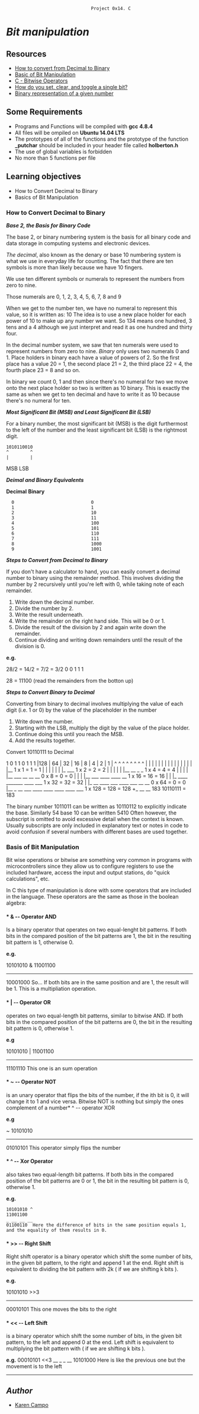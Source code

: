 									Project 0x14. C

# ***Bit manipulation***


## Resources

* [How to convert from Decimal to Binary](https://www.wikihow.com/Convert-from-Decimal-to-Binary)
* [Basic of Bit Manipulation](https://www.hackerearth.com/practice/basic-programming/bit-manipulation/basics-of-bit-manipulation/tutorial/)
* [C - Bitwise Operators](https://www.youtube.com/watch?v=Hs9w-yzM-AI)
* [How do you set, clear, and toggle a single bit?](https://stackoverflow.com/questions/47981/how-do-you-set-clear-and-toggle-a-single-bit)
* [Binary representation of a given number](https://www.geeksforgeeks.org/binary-representation-of-a-given-number/)


## Some Requirements

* Programs and Functions will be compiled with **gcc 4.8.4**
* All files will be ompiled on **Ubuntu 14.04 LTS**
* The prototypes of all of the functions and the prototype of the function **_putchar** should be included in your header file called **holberton.h**
*  The use of global variables is forbidden
* No more than 5 functions per file

## Learning objectives

* How to Convert Decimal to Binary
* Basics of Bit Manipulation


### How to Convert Decimal to Binary

***Base 2, the Basis for Binary Code***

The base 2, or binary numbering system is the basis for all binary code and data storage in computing systems and electronic devices.

*The decimal*, also known as the denary or base 10 numbering system is what we use in everyday life for counting. The fact that there are ten symbols is more than likely because we have 10 fingers.

We use ten different symbols or numerals to represent the numbers from zero to nine.

Those numerals are 0, 1, 2, 3, 4, 5, 6, 7, 8 and 9

When we get to the number ten, we have no numeral to represent this value, so it is written as: 10
The idea is to use a new place holder for each power of 10 to make up any number we want.
So 134 means one hundred, 3 tens and a 4 although we just interpret and read it as one hundred and thirty four.

In the decimal number system, we saw that ten numerals were used to represent numbers from zero to nine.
*Binary* only uses two numerals 0 and 1. Place holders in binary each have a value of powers of 2. So the first place has a value 20 = 1, the second place 21 = 2, the third place 22 = 4, the fourth place 23 = 8 and so on.

In binary we count 0, 1 and then since there's no numeral for two we move onto the next place holder so two is written as 10 binary. This is exactly the same as when we get to ten decimal and have to write it as 10 because there's no numeral for ten.

***Most Significant Bit (MSB) and Least Significant Bit (LSB)***

For a binary number, the most significant bit (MSB) is the digit furthermost to the left of the number and the least significant bit (LSB) is the rightmost digit.

    1010110010
    ^        ^
    |        |

   MSB      LSB

***Deimal and Binary Equivalents***

**Decimal**                    **Binary**

      0                             0
      1                             1
      2                             10
      3                             11
      4                             100
      5                             101
      6                             110
      7                             111
      8                             1000
      9                             1001


       
***Steps to Convert from Decimal to Binary***

If you don't have a calculator to hand, you can easily convert a decimal number to binary using the remainder method. This involves dividing the number by 2 recursively until you're left with 0, while taking note of each remainder.

1. Write down the decimal number.
2. Divide the number by 2.
3. Write the result underneath.
4. Write the remainder on the right hand side. This will be 0 or 1.
5. Divide the result of the division by 2 and again write down the remainder.
6. Continue dividing and writing down remainders until the result of the division is 0.

**e.g.**

28/2 = 14/2 = 7/2 = 3/2
0       0     1     1 1
 
28 = 11100 (read the remainders from the botton up)

***Steps to Convert Binary to Decimal***

Converting from binary to decimal involves multiplying the value of each digit (i.e. 1 or 0) by the value of the placeholder in the number

1. Write down the number.
2. Starting with the LSB, multiply the digit by the value of the place holder.
3. Continue doing this until you reach the MSB.
4. Add the results together.

Convert 10110111 to Decimal

  1    0    1    1    0    1   1   1 
|128 | 64 | 32 | 16 | 8 |  4 | 2 | 1 |
  ^     ^    ^    ^   ^    ^   ^   ^
  |     |    |    |   |    |   |   |
  |     |    |    |   |    |   |   |__ 1 x 1 = 1      =   1
  |     |    |    |   |    |   |_ ___  1 x 2 = 2      =   2
  |     |    |    |   |    |__ __ _  _ 1 x 4 = 4      =   4
  |     |    |    |   |__ ___ __ __ __ 0 x 8 = 0      =   0
  |     |    |    |__ ___ ____ ____ __ 1 x 16 = 16    =  16 
  |     |    |_  ____ _______ ____ ___ 1 x 32 = 32    =  32
  |     |_ __ ____ ___ ____ ___ __  __ 0 x 64 = 0     =   0
  |__ _ __ ___ ____ ____ ____ ____ ___ 1 x 128 = 128  = 128
                                                     +_ __ __
                                                       183
10110111 = 183

The binary number 1011011 can be written as 10110112 to explicitly indicate the base. Similarly 54 base 10 can be written 5410 Often however, the subscript is omitted to avoid excessive detail when the context is known. Usually subscripts are only included in explanatory text or notes in code to avoid confusion if several numbers with different bases are used together.


### Basis of Bit Manipulation

Bit wise operations or bitwise are something very common in programs with microcontrollers since they allow us to configure registers to use the included hardware, access the input and output stations, do "quick calculations", etc.

In C this type of manipulation is done with some operators that are included in the language. These operators are the same as those in the boolean algebra:

#### * &  --  Operator AND
Is a binary operator that operates on two equal-lenght bit patterns. If both bits in the compared position of the bit patterns are 1, the bit in the resulting bit pattern is 1, otherwise 0.

**e.g.**

  10101010  &
  11001100
  _ ___ ___
  10001000      So... If both bits are in the same position and are 1, the result will be 1. This is a multipliation operation.

#### * |  --  Operator OR
 operates on two equal-length bit patterns, similar to bitwise AND. If both bits in the compared position of the bit patterns are 0, the bit in the resulting bit pattern is 0, otherwise 1.

**e.g**

   10101010  |
   11001100
   ___ __ ___
   11101110    This one is an sum operation 

#### * ~  --  Operator NOT
is an unary operator that flips the bits of the number, if the ith bit is 0, it will change it to 1 and vice versa. Bitwise NOT is nothing but simply the ones complement of a number* ^  --  operator XOR
  
**e.g**

 ~ 10101010
  __ __ __  _
   01010101       This operator simply flips the number

#### * ^  -- Xor Operator
 also takes two equal-length bit patterns. If both bits in the compared position of the bit patterns are 0 or 1, the bit in the resulting bit pattern is 0, otherwise 1.

**e.g.**

    10101010 ^
    11001100
    _ __ __ __
    01100110  Here the difference of bits in the same position equals 1, and the equality of them results in 0.
 
#### * >>  --  Right Shift
 Right shift operator is a binary operator which shift the some number of bits, in the given bit pattern, to the right and append 1 at the end. Right shift is equivalent to dividing the bit pattern with 2k ( if we are shifting k bits ).

**e.g.**

   10101010  >>3
   _ _ _ __ _ _
   00010101       This one moves the bits to the right


#### * <<  --  Left Shift    
is a binary operator which shift the some number of bits, in the given bit pattern, to the left and append 0 at the end. Left shift is equivalent to multiplying the bit pattern with  ( if we are shifting k bits ).

**e.g.**
    00010101  <<3
    __  _ _ __
    10101000    Here is like the previous one but the movement is to the left

-----------------------------------------------------------------------------------------------------------------------------------------------------------------------

## *Author*

* [Karen Campo](https://github.com/KarenCampo)

